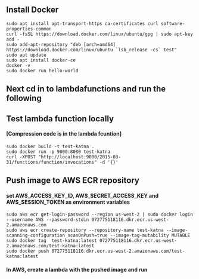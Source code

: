 ## Install Docker

```
sudo apt install apt-transport-https ca-certificates curl software-properties-common 
curl -fsSL https://download.docker.com/linux/ubuntu/gpg | sudo apt-key add - 
sudo add-apt-repository "deb [arch=amd64] https://download.docker.com/linux/ubuntu `lsb_release -cs` test" 
sudo apt update 
sudo apt install docker-ce 
docker -v 
sudo docker run hello-world 
```

## Next cd in to lambdafunctions and run the following

## Test lambda function locally
#### [Compression code is in the lambda fcuntion]
```
sudo docker build -t test-katna . 
sudo docker run -p 9000:8080 test-katna 
curl -XPOST "http://localhost:9000/2015-03-31/functions/function/invocations" -d '{}'
```

## Push image to AWS ECR repository
#### set AWS_ACCESS_KEY_ID, AWS_SECRET_ACCESS_KEY and AWS_SESSION_TOKEN as environment variables
```
sudo aws ecr get-login-password --region us-west-2 | sudo docker login --username AWS --password-stdin 072775118116.dkr.ecr.us-west-2.amazonaws.com
sudo aws ecr create-repository --repository-name test-katna --image-scanning-configuration scanOnPush=true --image-tag-mutability MUTABLE
sudo docker tag  test-katna:latest 072775118116.dkr.ecr.us-west-2.amazonaws.com/test-katna:latest
sudo docker push 072775118116.dkr.ecr.us-west-2.amazonaws.com/test-katna:latest  
```

#### In AWS, create a lambda with the pushed image and run


